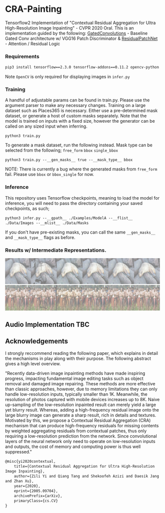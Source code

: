 # CRA-Painting
Tensorflow2 Implementation of "Contextual Residual Aggregation for Ultra High-Resolution Image Inpainting" - 
CVPR 2020 Oral. This is an implementation guided by the following:
[GatedConvolutions](https://github.com/zhaoyuzhi/deepfillv2) - Baseline Gated Conv architecture
 w/ VGG16 Patch Discriminator & 
[ResidualPatchNet](https://github.com/wangyx240/High-Resolution-Image-Inpainting-GAN) - Attention / Residual Logic

### Requirements
```bash
pip3 install tensorflow==2.3.0 tensorflow-addons==0.11.2 opencv-python
```
Note `OpenCV` is only required for displaying images in `infer.py`

### Training
A handful of adjustable params can be found in train.py. Please 
use the argument parser to make any necessary changes. Training
on a large dataset such as Places365 is necessary. Either use
a pre-determined mask dataset, or generate a host of custom 
masks separately. Note that the model is trained on inputs
with a fixed size, however the generator can be called on
any sized input when inferring. 
```
python3 train.py
```
To generate a mask dataset, run the following instead.
Mask type can be selected from the following; `free_form` `bbox` `single_bbox`
```
python3 train.py --__gen_masks__ true --__mask_type__ bbox
```
NOTE: There is currently a bug where the generated masks from `free_form` fail.
Please use `bbox` or `bbox_single` for now.

### Inference
This repository uses Tensorflow checkpoints, meaning to load the model
for inference, you will need to pass the directory containing your saved 
checkpoints, as such;
```
python3 infer.py --__gpath__ ./Examples/ModelA --__flist__ ./Data/Images --__mlist__ ./Data/Masks
```
If you don't have pre-existing masks, you can call the same `__gen_masks__` and `__mask_type__` flags
as before. 

### Results w/ Intermediate Representations. 
![Test Image 1](Examples/Example1.jpg)
![Test Image 2](Examples/Example2.jpg)

## Audio Implementation TBC

## Acknowledgements
I strongly reccommend reading the following paper, which explains in detail the mechanisms in play along with their purpose.
The following abstract gives a high level overview.

"Recently data-driven image inpainting methods have made inspiring progress, impacting fundamental image editing tasks such as object removal and damaged image repairing. These methods are more effective than classic approaches, however, due to memory limitations they can only handle low-resolution inputs, typically smaller than 1K. Meanwhile, the resolution of photos captured with mobile devices increases up to 8K. Naive up-sampling of the low-resolution inpainted result can merely yield a large yet blurry result. Whereas, adding a high-frequency residual image onto the large blurry image can generate a sharp result, rich in details and textures. Motivated by this, we propose a Contextual Residual Aggregation (CRA) mechanism that can produce high-frequency residuals for missing contents by weighted aggregating residuals from contextual patches, thus only requiring a low-resolution prediction from the network. Since convolutional layers of the neural network only need to operate on low-resolution inputs and outputs, the cost of memory and computing power is thus well suppressed."
```
@misc{yi2020contextual,
    title={Contextual Residual Aggregation for Ultra High-Resolution Image Inpainting},
    author={Zili Yi and Qiang Tang and Shekoofeh Azizi and Daesik Jang and Zhan Xu},
    year={2020},
    eprint={2005.09704},
    archivePrefix={arXiv},
    primaryClass={cs.CV}
}
```
